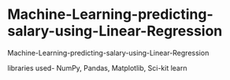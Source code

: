 # Machine-Learning-predicting-salary-using-Linear-Regression
Machine-Learning-predicting-salary-using-Linear-Regression

libraries used- NumPy, Pandas, Matplotlib, Sci-kit learn
